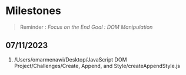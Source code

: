 # Milestones 

>Reminder : _Focus on the End Goal : DOM Manipulation_ 

## 07/11/2023
1. /Users/omarmenawi/Desktop/JavaScript DOM Project/Challenges/Create, Append, and Style/createAppendStyle.js


